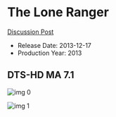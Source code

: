 # The Lone Ranger

[Discussion Post](https://www.avsforum.com/threads/bass-eq-for-filtered-movies.2995212/post-58308040)

* Release Date: 2013-12-17
* Production Year: 2013

## DTS-HD MA 7.1

![img 0](https://i.imgur.com/hTLnnCH.jpg)

![img 1](https://i.imgur.com/dUpS7D7.png)

